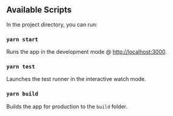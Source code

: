 ## Available Scripts

In the project directory, you can run:

### `yarn start`

Runs the app in the development mode  @ [http://localhost:3000](http://localhost:3000).

### `yarn test`

Launches the test runner in the interactive watch mode.

### `yarn build`

Builds the app for production to the `build` folder.